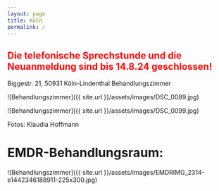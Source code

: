 ```yaml
---
layout: page
title: Köln
permalink: /
---
```


## <span style="color:red">Die telefonische Sprechstunde und die Neuanmeldung sind bis 14.8.24 geschlossen!</span>

Biggestr. 21, 50931 Köln-Lindenthal
Behandlungszimmer

![Behandlungszimmer]({{ site.url }}/assets/images/DSC_0089.jpg)

![Behandlungszimmer]({{ site.url }}/assets/images/DSC_0099.jpg)

Fotos: Klaudia Hoffmann

# EMDR-Behandlungsraum:

![Behandlungszimmer]({{ site.url }}/assets/images/EMDRIMG_2314-e1442346188911-225x300.jpg)
